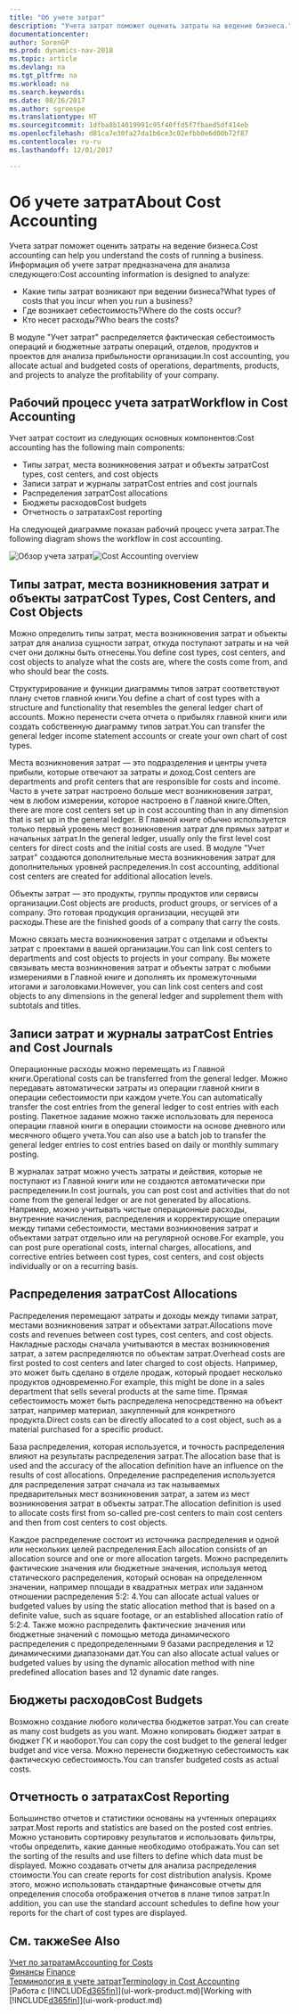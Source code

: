 ```yaml
---
title: "Об учете затрат"
description: "Учета затрат поможет оценить затраты на ведение бизнеса."
documentationcenter: 
author: SorenGP
ms.prod: dynamics-nav-2018
ms.topic: article
ms.devlang: na
ms.tgt_pltfrm: na
ms.workload: na
ms.search.keywords: 
ms.date: 08/16/2017
ms.author: sgroespe
ms.translationtype: HT
ms.sourcegitcommit: 1dfba8b14019991c95f40ffd5f7fbaed5df414eb
ms.openlocfilehash: d81ca7e30fa27da1b6ce3c02efbb0e6d00b72f87
ms.contentlocale: ru-ru
ms.lasthandoff: 12/01/2017

---
```

# <a name="about-cost-accounting"></a><span data-ttu-id="de159-103">Об учете затрат</span><span class="sxs-lookup"><span data-stu-id="de159-103">About Cost Accounting</span></span>
<span data-ttu-id="de159-104">Учета затрат поможет оценить затраты на ведение бизнеса.</span><span class="sxs-lookup"><span data-stu-id="de159-104">Cost accounting can help you understand the costs of running a business.</span></span> <span data-ttu-id="de159-105">Информация об учете затрат предназначена для анализа следующего:</span><span class="sxs-lookup"><span data-stu-id="de159-105">Cost accounting information is designed to analyze:</span></span>  

-   <span data-ttu-id="de159-106">Какие типы затрат возникают при ведении бизнеса?</span><span class="sxs-lookup"><span data-stu-id="de159-106">What types of costs that you incur when you run a business?</span></span>  
-   <span data-ttu-id="de159-107">Где возникает себестоимость?</span><span class="sxs-lookup"><span data-stu-id="de159-107">Where do the costs occur?</span></span>  
-   <span data-ttu-id="de159-108">Кто несет расходы?</span><span class="sxs-lookup"><span data-stu-id="de159-108">Who bears the costs?</span></span>  

<span data-ttu-id="de159-109">В модуле "Учет затрат" распределяется фактическая себестоимость операций и бюджетные затраты операций, отделов, продуктов и проектов для анализа прибыльности организации.</span><span class="sxs-lookup"><span data-stu-id="de159-109">In cost accounting, you allocate actual and budgeted costs of operations, departments, products, and projects to analyze the profitability of your company.</span></span>  

## <a name="workflow-in-cost-accounting"></a><span data-ttu-id="de159-110">Рабочий процесс учета затрат</span><span class="sxs-lookup"><span data-stu-id="de159-110">Workflow in Cost Accounting</span></span>  
<span data-ttu-id="de159-111">Учет затрат состоит из следующих основных компонентов:</span><span class="sxs-lookup"><span data-stu-id="de159-111">Cost accounting has the following main components:</span></span>  

-   <span data-ttu-id="de159-112">Типы затрат, места возникновения затрат и объекты затрат</span><span class="sxs-lookup"><span data-stu-id="de159-112">Cost types, cost centers, and cost objects</span></span>  
-   <span data-ttu-id="de159-113">Записи затрат и журналы затрат</span><span class="sxs-lookup"><span data-stu-id="de159-113">Cost entries and cost journals</span></span>  
-   <span data-ttu-id="de159-114">Распределения затрат</span><span class="sxs-lookup"><span data-stu-id="de159-114">Cost allocations</span></span>  
-   <span data-ttu-id="de159-115">Бюджеты расходов</span><span class="sxs-lookup"><span data-stu-id="de159-115">Cost budgets</span></span>
-   <span data-ttu-id="de159-116">Отчетность о затратах</span><span class="sxs-lookup"><span data-stu-id="de159-116">Cost reporting</span></span>  

<span data-ttu-id="de159-117">На следующей диаграмме показан рабочий процесс учета затрат.</span><span class="sxs-lookup"><span data-stu-id="de159-117">The following diagram shows the workflow in cost accounting.</span></span>  

<span data-ttu-id="de159-118">![Обзор учета затрат](media/costaccountingoverview.png "CostAccountingOverview")</span><span class="sxs-lookup"><span data-stu-id="de159-118">![Cost Accounting overview](media/costaccountingoverview.png "CostAccountingOverview")</span></span>  

## <a name="cost-types-cost-centers-and-cost-objects"></a><span data-ttu-id="de159-119">Типы затрат, места возникновения затрат и объекты затрат</span><span class="sxs-lookup"><span data-stu-id="de159-119">Cost Types, Cost Centers, and Cost Objects</span></span>  
<span data-ttu-id="de159-120">Можно определить типы затрат, места возникновения затрат и объекты затрат для анализа сущности затрат, откуда поступают затраты и на чей счет они должны быть отнесены.</span><span class="sxs-lookup"><span data-stu-id="de159-120">You define cost types, cost centers, and cost objects to analyze what the costs are, where the costs come from, and who should bear the costs.</span></span>  

<span data-ttu-id="de159-121">Структурирование и функции диаграммы типов затрат соответствуют плану счетов главной книги.</span><span class="sxs-lookup"><span data-stu-id="de159-121">You define a chart of cost types with a structure and functionality that resembles the general ledger chart of accounts.</span></span> <span data-ttu-id="de159-122">Можно перенести счета отчета о прибылях главной книги или создать собственную диаграмму типов затрат.</span><span class="sxs-lookup"><span data-stu-id="de159-122">You can transfer the general ledger income statement accounts or create your own chart of cost types.</span></span>  

<span data-ttu-id="de159-123">Места возникновения затрат — это подразделения и центры учета прибыли, которые отвечают за затраты и доход.</span><span class="sxs-lookup"><span data-stu-id="de159-123">Cost centers are departments and profit centers that are responsible for costs and income.</span></span> <span data-ttu-id="de159-124">Часто в учете затрат настроено больше мест возникновения затрат, чем в любом измерении, которое настроено в Главной книге.</span><span class="sxs-lookup"><span data-stu-id="de159-124">Often, there are more cost centers set up in cost accounting than in any dimension that is set up in the general ledger.</span></span> <span data-ttu-id="de159-125">В Главной книге обычно используется только первый уровень мест возникновения затрат для прямых затрат и начальных затрат.</span><span class="sxs-lookup"><span data-stu-id="de159-125">In the general ledger, usually only the first level cost centers for direct costs and the initial costs are used.</span></span> <span data-ttu-id="de159-126">В модуле "Учет затрат" создаются дополнительные места возникновения затрат для дополнительных уровней распределения.</span><span class="sxs-lookup"><span data-stu-id="de159-126">In cost accounting, additional cost centers are created for additional allocation levels.</span></span>  

<span data-ttu-id="de159-127">Объекты затрат — это продукты, группы продуктов или сервисы организации.</span><span class="sxs-lookup"><span data-stu-id="de159-127">Cost objects are products, product groups, or services of a company.</span></span> <span data-ttu-id="de159-128">Это готовая продукция организации, несущей эти расходы.</span><span class="sxs-lookup"><span data-stu-id="de159-128">These are the finished goods of a company that carry the costs.</span></span>  

<span data-ttu-id="de159-129">Можно связать места возникновения затрат с отделами и объекты затрат с проектами в вашей организации.</span><span class="sxs-lookup"><span data-stu-id="de159-129">You can link cost centers to departments and cost objects to projects in your company.</span></span> <span data-ttu-id="de159-130">Вы можете связывать места возникновения затрат и объекты затрат с любыми измерениями в Главной книге и дополнять их промежуточными итогами и заголовками.</span><span class="sxs-lookup"><span data-stu-id="de159-130">However, you can link cost centers and cost objects to any dimensions in the general ledger and supplement them with subtotals and titles.</span></span>  

## <a name="cost-entries-and-cost-journals"></a><span data-ttu-id="de159-131">Записи затрат и журналы затрат</span><span class="sxs-lookup"><span data-stu-id="de159-131">Cost Entries and Cost Journals</span></span>  
<span data-ttu-id="de159-132">Операционные расходы можно перемещать из Главной книги.</span><span class="sxs-lookup"><span data-stu-id="de159-132">Operational costs can be transferred from the general ledger.</span></span> <span data-ttu-id="de159-133">Можно передавать автоматически затраты из операции главной книги в операции себестоимости при каждом учете.</span><span class="sxs-lookup"><span data-stu-id="de159-133">You can automatically transfer the cost entries from the general ledger to cost entries with each posting.</span></span> <span data-ttu-id="de159-134">Пакетное задание можно также использовать для переноса операции главной книги в операции стоимости на основе дневного или месячного общего учета.</span><span class="sxs-lookup"><span data-stu-id="de159-134">You can also use a batch job to transfer the general ledger entries to cost entries based on daily or monthly summary posting.</span></span>  

<span data-ttu-id="de159-135">В журналах затрат можно учесть затраты и действия, которые не поступают из Главной книги или не создаются автоматически при распределении.</span><span class="sxs-lookup"><span data-stu-id="de159-135">In cost journals, you can post cost and activities that do not come from the general ledger or are not generated by allocations.</span></span> <span data-ttu-id="de159-136">Например, можно учитывать чистые операционные расходы, внутренние начисления, распределения и корректирующие операции между типами себестоимости, местами возникновения затрат и объектами затрат отдельно или на регулярной основе.</span><span class="sxs-lookup"><span data-stu-id="de159-136">For example, you can post pure operational costs, internal charges, allocations, and corrective entries between cost types, cost centers, and cost objects individually or on a recurring basis.</span></span>  

## <a name="cost-allocations"></a><span data-ttu-id="de159-137">Распределения затрат</span><span class="sxs-lookup"><span data-stu-id="de159-137">Cost Allocations</span></span>  
<span data-ttu-id="de159-138">Распределения перемещают затраты и доходы между типами затрат, местами возникновения затрат и объектами затрат.</span><span class="sxs-lookup"><span data-stu-id="de159-138">Allocations move costs and revenues between cost types, cost centers, and cost objects.</span></span> <span data-ttu-id="de159-139">Накладные расходы сначала учитываются в местах возникновения затрат, а затем распределяются по объектам затрат.</span><span class="sxs-lookup"><span data-stu-id="de159-139">Overhead costs are first posted to cost centers and later charged to cost objects.</span></span> <span data-ttu-id="de159-140">Например, это может быть сделано в отделе продаж, который продает несколько продуктов одновременно.</span><span class="sxs-lookup"><span data-stu-id="de159-140">For example, this might be done in a sales department that sells several products at the same time.</span></span> <span data-ttu-id="de159-141">Прямая себестоимость может быть распределена непосредственно на объект затрат, например материал, закупленный для конкретного продукта.</span><span class="sxs-lookup"><span data-stu-id="de159-141">Direct costs can be directly allocated to a cost object, such as a material purchased for a specific product.</span></span>  

<span data-ttu-id="de159-142">База распределения, которая используется, и точность распределения влияют на результаты распределения затрат.</span><span class="sxs-lookup"><span data-stu-id="de159-142">The allocation base that is used and the accuracy of the allocation definition have an influence on the results of cost allocations.</span></span> <span data-ttu-id="de159-143">Определение распределения используется для распределения затрат сначала из так называемых предварительных мест возникновения затрат, а затем из мест возникновения затрат в объекты затрат.</span><span class="sxs-lookup"><span data-stu-id="de159-143">The allocation definition is used to allocate costs first from so-called pre-cost centers to main cost centers and then from cost centers to cost objects.</span></span>  

<span data-ttu-id="de159-144">Каждое распределение состоит из источника распределения и одной или нескольких целей распределения.</span><span class="sxs-lookup"><span data-stu-id="de159-144">Each allocation consists of an allocation source and one or more allocation targets.</span></span> <span data-ttu-id="de159-145">Можно распределить фактические значения или бюджетные значения, используя метод статического распределения, который основан на определенном значении, например площади в квадратных метрах или заданном отношении распределения 5:2: 4.</span><span class="sxs-lookup"><span data-stu-id="de159-145">You can allocate actual values or budgeted values by using the static allocation method that is based on a definite value, such as square footage, or an established allocation ratio of 5:2:4.</span></span> <span data-ttu-id="de159-146">Также можно распределить фактические значения или бюджетные значений с помощью метода динамического распределения с предопределенными 9 базами распределения и 12 динамическими диапазонами дат.</span><span class="sxs-lookup"><span data-stu-id="de159-146">You can also allocate actual values or budgeted values by using the dynamic allocation method with nine predefined allocation bases and 12 dynamic date ranges.</span></span>  

## <a name="cost-budgets"></a><span data-ttu-id="de159-147">Бюджеты расходов</span><span class="sxs-lookup"><span data-stu-id="de159-147">Cost Budgets</span></span>  
<span data-ttu-id="de159-148">Возможно создание любого количества бюджетов затрат.</span><span class="sxs-lookup"><span data-stu-id="de159-148">You can create as many cost budgets as you want.</span></span> <span data-ttu-id="de159-149">Можно копировать бюджет затрат в бюджет ГК и наоборот.</span><span class="sxs-lookup"><span data-stu-id="de159-149">You can copy the cost budget to the general ledger budget and vice versa.</span></span> <span data-ttu-id="de159-150">Можно перенести бюджетную себестоимость как фактическую себестоимость.</span><span class="sxs-lookup"><span data-stu-id="de159-150">You can transfer budgeted costs as actual costs.</span></span>  

## <a name="cost-reporting"></a><span data-ttu-id="de159-151">Отчетность о затратах</span><span class="sxs-lookup"><span data-stu-id="de159-151">Cost Reporting</span></span>  
<span data-ttu-id="de159-152">Большинство отчетов и статистики основаны на учтенных операциях затрат.</span><span class="sxs-lookup"><span data-stu-id="de159-152">Most reports and statistics are based on the posted cost entries.</span></span> <span data-ttu-id="de159-153">Можно установить сортировку результатов и использовать фильтры, чтобы определить, какие данные необходимо отображать.</span><span class="sxs-lookup"><span data-stu-id="de159-153">You can set the sorting of the results and use filters to define which data must be displayed.</span></span> <span data-ttu-id="de159-154">Можно создавать отчеты для анализа распределения стоимости.</span><span class="sxs-lookup"><span data-stu-id="de159-154">You can create reports for cost distribution analysis.</span></span> <span data-ttu-id="de159-155">Кроме этого, можно использовать стандартные финансовые отчеты для определения способа отображения отчетов в плане типов затрат.</span><span class="sxs-lookup"><span data-stu-id="de159-155">In addition, you can use the standard account schedules to define how your reports for the chart of cost types are displayed.</span></span>  

## <a name="see-also"></a><span data-ttu-id="de159-156">См. также</span><span class="sxs-lookup"><span data-stu-id="de159-156">See Also</span></span>  
 [<span data-ttu-id="de159-157">Учет по затратам</span><span class="sxs-lookup"><span data-stu-id="de159-157">Accounting for Costs</span></span>](finance-manage-cost-accounting.md)  
 <span data-ttu-id="de159-158">[Финансы](finance.md) </span><span class="sxs-lookup"><span data-stu-id="de159-158">[Finance](finance.md) </span></span>  
 [<span data-ttu-id="de159-159">Терминология в учете затрат</span><span class="sxs-lookup"><span data-stu-id="de159-159">Terminology in Cost Accounting</span></span>](finance-terminology-in-cost-accounting.md)  
 <span data-ttu-id="de159-160">[Работа с [!INCLUDE[d365fin](includes/d365fin_md.md)]](ui-work-product.md)</span><span class="sxs-lookup"><span data-stu-id="de159-160">[Working with [!INCLUDE[d365fin](includes/d365fin_md.md)]](ui-work-product.md)</span></span>

